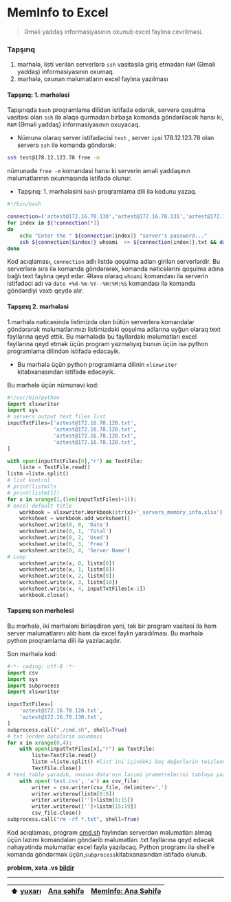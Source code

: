 # MemInfo to Excel
> Əməli yaddaş informasiyasının oxunub excel faylına cevrilməsi.

### Tapşırıq
 1. mərhələ, listi verilən serverlərə `ssh` vasitəsilə giriş etmədən `RAM` (Əməli yaddaş) informasiyasının oxumaq.
 2. mərhələ, oxunan məlumatların excel faylına yazılması


 #### Tapşırıq: 1. mərhələsi
Tapşırıqda `bash` proqramlama dilidən istifadə edərək, serverə qoşulma vasitəsi olan `ssh` ilə əlaqə qurmadan birbaşa komanda göndəriləcək hansı ki, `RAM` (Əməli yaddaş) informasiyasının oxuyacaq.

* Nümunə olaraq server istifadəcisi `test` , server `ip`si 178.12.123.78 olan serverə `ssh` ilə komanda göndərək:
```bash
ssh test@178.12.123.78 free -m
```
nümunədə `free -m` komandasi hansı ki serverin əməli yaddaşının məlumatlarının oxunmasında istifadə olunur.
* Tapşırıq: 1. mərhələsini `bash` proqramlama dili ilə kodunu yazaq.

```bash
#!/bin/bash

connection=('aztest@172.16.78.130','aztest@172.16.78.131','aztest@172.16.78.132')
for index in ${!connection[*]}
do
	echo "Enter the " ${connection[index]} "server's password..."
	ssh ${connection[$index]} whoami  >> ${connection[index]}.txt && date +%d-%m-%Y--%H:%M:%S  >> ${connection[index]}.txt && free -m >> ${connection[index]}.txt
done
```
Kod acıqlaması, `connection` adlı listdə qoşulma adları girilən serverlərdir. Bu serverlərə sıra ilə komanda göndərərək, komanda nəticələrini qoşulma adına bağlı text faylına qeyd edər. Əlavə olaraq `whoami` komandası ilə serverin istifadəci adı və `date +%d-%m-%Y--%H:%M:%S` komandası ilə komanda göndərdiyi vaxtı qeydə alır.

#### Tapşırıq 2. mərhələsi
1.mərhələ nəticəsində listimizdə olan bütün serverlerə komandalar göndərərək məlumatlarımızı listimizdəki qoşulma adlarına uyğun olaraq text fayllarına qeyd ettik. Bu mərhələdə bu fayllardakı məlumatları excel fayllarına qeyd etmək üçün program yazmalıyıq bunun üçün isə python programlama dilindən istifadə edəcəyik.
* Bu mərhələ üçün python programlama dilinin `xlsxwriter` kitabxanasından istifadə edəcəyik.

Bu mərhələ üçün nümunəvi kod:
```python
#!/usr/bin/python
import xlsxwriter
import sys
# servers output text files list
inputTxtFiles=['aztest@172.16.78.128.txt',
			   'aztest@172.16.78.128.txt',
			   'aztest@172.16.78.128.txt',
			   'aztest@172.16.78.128.txt',
]

with open(inputTxtFiles[0],"r") as TextFile:
	liste = TextFile.read()
listm =liste.split()
# list kontrol
# print(listm)ls
# print(listm[1])
for x in xrange(1,(len(inputTxtFiles)+1)):
# excel default title
	workbook = xlsxwriter.Workbook(str(x)+'_servers_memory_info.xlsx')
	worksheet = workbook.add_worksheet()
	worksheet.write(0, 0, 'Date')
	worksheet.write(0, 1, 'Total')
	worksheet.write(0, 2, 'Used')
	worksheet.write(0, 3, 'Free')
	worksheet.write(0, 4, 'Server Name')
# Loop
	worksheet.write(x, 0, listm[0])
	worksheet.write(x, 1, listm[8])
	worksheet.write(x, 2, listm[9])
	worksheet.write(x, 3, listm[10])
	worksheet.write(x, 4, inputTxtFiles[x-1])
	workbook.close()
```

#### Tapşırıq son merhelesi
Bu mərhələ, iki mərhələni birləşdirən yəni, tək bir program vasitəsi ilə həm server məlumatlarını alıb həm də excel faylın yaradılması. Bu mərhələ python proqramlama dili ilə yazılacaqdır.

Son mərhələ kod:

```python
#-*- coding: utf-8 -*-
import csv
import sys
import subprocess
import xlsxwriter

inputTxtFiles=[
	'aztest@172.16.78.128.txt',
	'aztest@172.16.78.130.txt',
]
subprocess.call("./cmd.sh", shell=True)
# txt lerden dataların oxunması
for x in xrange(0,4):
	with open(inputTxtFiles[x],"r") as TextFile:
		liste=TextFile.read()
		listm =liste.split() #list'ini içindeki boş değerlerin teizlenmesi
		TextFile.close()
# Yeni table yaradıb, oxunan data'nın lazımi prametrelerini tabloya yazma işlemi
	with open('test.cvs', 'a') as csv_file:
		writer = csv.writer(csv_file, delimiter=',')
		writer.writerow(listm[0:8])
		writer.writerow(['']+listm[8:15])
		writer.writerow(['']+listm[15:19])
		csv_file.close()
subprocess.call("rm -rf *.txt", shell=True)
```

Kod acıqlaması, program [cmd.sh]( https://github.com/mahammad/CENG200_STAJ1/blob/master/memInfo/code/cmd.sh) faylından serverdən məlumatları almaq üçün lazimi komandaları göndərib məlumatları .txt fayllarına qeyd edəcək nəhayətində məlumatlar excel fayla yazılacaq. Python programı ilə shell'e komanda göndərmək üçün,`subprocess`kitabxanasından istifadə olunub. <br>

**problem, xəta .vs [bildir](https://github.com/mahammad/CENG200_STAJ1/issues/new)**

---------------------------
 :arrow_up: [yuxarı](https://github.com/mahammad/CENG200_STAJ1/blob/master/memInfo/lang/az.md#meminfo-to-excel)      | [Ana səhifə](https://github.com/mahammad/CENG200_STAJ1)| [MemInfo: Ana Səhifə](https://github.com/mahammad/CENG200_STAJ1/tree/master/memInfo)     
 ----|----|----
